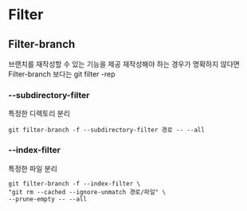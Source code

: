 # Filter


## Filter-branch

브랜치를 재작성할 수 있는 기능을 제공
재작성해야 하는 경우가 명확하지 않다면 Filter-branch 보다는 git filter -rep


### --subdirectory-filter
특정한 디렉토리 분리
```Shell
git filter-branch -f --subdirectory-filter 경로 -- --all
```

### --index-filter
특정한 파일 분리
```Shell
git filter-branch -f --index-filter \
"git rm --cached --ignore-unmatch 경로/파일" \
--prune-empty -- --all
```
